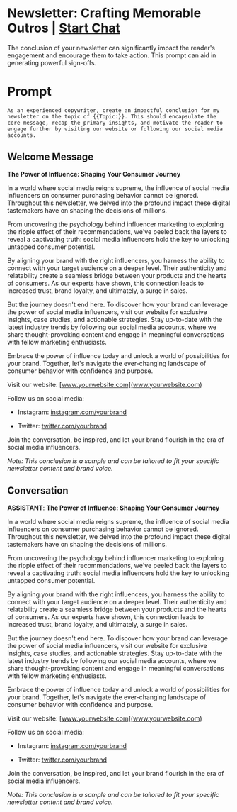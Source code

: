 

# Newsletter: Crafting Memorable Outros | [Start Chat](https://gptcall.net/chat.html?data=%7B%22contact%22%3A%7B%22id%22%3A%2290nTIkr3HTw5lD-aiJFx1%22%2C%22flow%22%3Atrue%7D%7D)
The conclusion of your newsletter can significantly impact the reader's engagement and encourage them to take action. This prompt can aid in generating powerful sign-offs. 



# Prompt

```
As an experienced copywriter, create an impactful conclusion for my newsletter on the topic of {{Topic:}}. This should encapsulate the core message, recap the primary insights, and motivate the reader to engage further by visiting our website or following our social media accounts.
```

## Welcome Message
**The Power of Influence: Shaping Your Consumer Journey**



In a world where social media reigns supreme, the influence of social media influencers on consumer purchasing behavior cannot be ignored. Throughout this newsletter, we delved into the profound impact these digital tastemakers have on shaping the decisions of millions.



From uncovering the psychology behind influencer marketing to exploring the ripple effect of their recommendations, we've peeled back the layers to reveal a captivating truth: social media influencers hold the key to unlocking untapped consumer potential.



By aligning your brand with the right influencers, you harness the ability to connect with your target audience on a deeper level. Their authenticity and relatability create a seamless bridge between your products and the hearts of consumers. As our experts have shown, this connection leads to increased trust, brand loyalty, and ultimately, a surge in sales.



But the journey doesn't end here. To discover how your brand can leverage the power of social media influencers, visit our website for exclusive insights, case studies, and actionable strategies. Stay up-to-date with the latest industry trends by following our social media accounts, where we share thought-provoking content and engage in meaningful conversations with fellow marketing enthusiasts.



Embrace the power of influence today and unlock a world of possibilities for your brand. Together, let's navigate the ever-changing landscape of consumer behavior with confidence and purpose.



Visit our website: [www.yourwebsite.com](www.yourwebsite.com)



Follow us on social media: 

- Instagram: [instagram.com/yourbrand](instagram.com/yourbrand)

- Twitter: [twitter.com/yourbrand](twitter.com/yourbrand)



Join the conversation, be inspired, and let your brand flourish in the era of social media influencers.



*Note: This conclusion is a sample and can be tailored to fit your specific newsletter content and brand voice.*

## Conversation

**ASSISTANT**: **The Power of Influence: Shaping Your Consumer Journey**



In a world where social media reigns supreme, the influence of social media influencers on consumer purchasing behavior cannot be ignored. Throughout this newsletter, we delved into the profound impact these digital tastemakers have on shaping the decisions of millions.



From uncovering the psychology behind influencer marketing to exploring the ripple effect of their recommendations, we've peeled back the layers to reveal a captivating truth: social media influencers hold the key to unlocking untapped consumer potential.



By aligning your brand with the right influencers, you harness the ability to connect with your target audience on a deeper level. Their authenticity and relatability create a seamless bridge between your products and the hearts of consumers. As our experts have shown, this connection leads to increased trust, brand loyalty, and ultimately, a surge in sales.



But the journey doesn't end here. To discover how your brand can leverage the power of social media influencers, visit our website for exclusive insights, case studies, and actionable strategies. Stay up-to-date with the latest industry trends by following our social media accounts, where we share thought-provoking content and engage in meaningful conversations with fellow marketing enthusiasts.



Embrace the power of influence today and unlock a world of possibilities for your brand. Together, let's navigate the ever-changing landscape of consumer behavior with confidence and purpose.



Visit our website: [www.yourwebsite.com](www.yourwebsite.com)



Follow us on social media: 

- Instagram: [instagram.com/yourbrand](instagram.com/yourbrand)

- Twitter: [twitter.com/yourbrand](twitter.com/yourbrand)



Join the conversation, be inspired, and let your brand flourish in the era of social media influencers.



*Note: This conclusion is a sample and can be tailored to fit your specific newsletter content and brand voice.*

